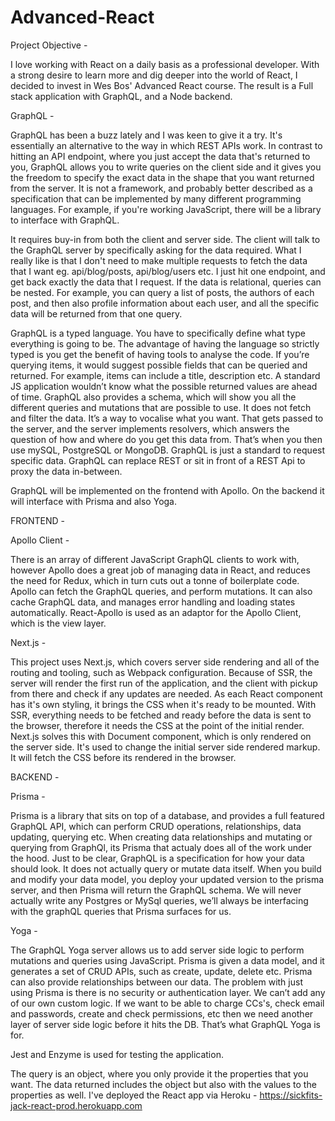 # Advanced-React

Project Objective - 

I love working with React on a daily basis as a professional developer. With a strong desire to learn more and dig deeper into the world of React, I decided to invest in Wes Bos' Advanced React course. The result is a Full stack application with GraphQL, and a Node backend.

GraphQL - 

GraphQL has been a buzz lately and I was keen to give it a try. It's essentially an alternative to the way in which REST APIs work. In contrast to hitting an API endpoint, where you just accept the data that's returned to you, GraphQL allows you to write queries on the client side and it gives you the freedom to specify the exact data in the shape that you want returned from the server. It is not a framework, and probably better described as a specification that can be implemented by many different programming languages. For example, if you're working JavaScript, there will be a library to interface with GraphQL.

It requires buy-in from both the client and server side. The client will talk to the GraphQL server by specifically asking for the data required. What I really like is that I don't need to make multiple requests to fetch the data that I want eg. api/blog/posts, api/blog/users etc. I just hit one endpoint, and get back exactly the data that I request. If the data is relational, queries can be nested. For example, you can query a list of posts, the authors of each post, and then also profile information about each user, and all the specific data will be returned from that one query.

GraphQL is a typed language. You have to specifically define what type everything is going to be. The advantage of having the language so strictly typed is you get the benefit of having tools to analyse the code. If you’re querying items, it would suggest possible fields that can be queried and returned. For example, items can include a title, description etc. A standard JS application wouldn’t know what the possible returned values are ahead of time. GraphQL also provides a schema, which will show you all the different queries and mutations that are possible to use. It does not fetch and filter the data. It’s a way to vocalise what you want. That gets passed to the server, and the server implements resolvers, which answers the question of how and where do you get this data from. That’s when you then use mySQL, PostgreSQL or MongoDB. GraphQL is just a standard to request specific data. GraphQL can replace REST or sit in front of a REST Api to proxy the data in-between.

GraphQL will be implemented on the frontend with Apollo. On the backend it will interface with Prisma and also Yoga.

FRONTEND - 

Apollo Client - 

There is an array of different JavaScript GraphQL clients to work with, however Apollo does a great job of managing data in React, and reduces the need for Redux, which in turn cuts out a tonne of boilerplate code. Apollo can fetch the GraphQL queries, and perform mutations. It can also cache GraphQL data, and manages error handling and loading states automatically. React-Apollo is used as an adaptor for the Apollo Client, which is the view layer.

Next.js - 

This project uses Next.js, which covers server side rendering and all of the routing and tooling, such as Webpack configuration. Because of SSR, the server will render the first run of the application, and the client with pickup from there and check if any updates are needed. As each React component has it's own styling, it brings the CSS when it's ready to be mounted. With SSR, everything needs to be fetched and ready before the data is sent to the browser, therefore it needs the CSS at the point of the initial render. Next.js solves this with Document component, which is only rendered on the server side. It's used to change the initial server side rendered markup. It will fetch the CSS before its rendered in the browser.

BACKEND - 

Prisma - 

Prisma is a library that sits on top of a database, and provides a full featured GraphQL API, which can perform CRUD operations, relationships, data updating, querying etc. When creating data relationships and mutating or querying from GraphQl, its Prisma that actualy does all of the work under the hood. Just to be clear, GraphQL is a specification for how your data should look. It does not actually query or mutate data itself. When you build and modify your data model, you deploy your updated version to the prisma server, and then Prisma will return the GraphQL schema. We will never actually write any Postgres or MySql queries, we’ll always be interfacing with the graphQL queries that Prisma surfaces for us.

Yoga - 

The GraphQL Yoga server allows us to add server side logic to perform mutations and queries using JavaScript. Prisma is given a data model, and it generates a set of CRUD APIs, such as create, update, delete etc. Prisma can also provide relationships between our data. The problem with just using Prisma is there is no security or authentication layer. We can’t add any of our own custom logic. If we want to be able to charge CCs's, check email and passwords, create and check permissions, etc then we need another layer of server side logic before it hits the DB. That’s what GraphQL Yoga is for.

Jest and Enzyme is used for testing the application.




The query is an object, where you only provide it the properties that you want. The data returned includes the object but also with the values to the properties as well.
I've deployed the React app via Heroku - https://sickfits-jack-react-prod.herokuapp.com
